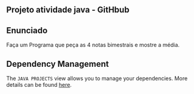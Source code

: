 ## Projeto atividade java - GitHbub

## Enunciado

Faça um Programa que peça as 4 notas bimestrais e mostre a média.


## Dependency Management

The `JAVA PROJECTS` view allows you to manage your dependencies. More details can be found [here](https://github.com/microsoft/vscode-java-dependency#manage-dependencies).
